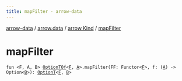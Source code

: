 ```yaml
---
title: mapFilter - arrow-data
---
```


[arrow-data](../../index.html) / [arrow.data](../index.html) / [arrow.Kind](index.html) / [mapFilter](./map-filter.html)

# mapFilter

`fun <F, A, B> `[`OptionTOf`](../-option-t-of.html)`<`[`F`](map-filter.html#F)`, `[`A`](map-filter.html#A)`>.mapFilter(FF: Functor<`[`F`](map-filter.html#F)`>, f: (`[`A`](map-filter.html#A)`) -> Option<`[`B`](map-filter.html#B)`>): `[`OptionT`](../-option-t/index.html)`<`[`F`](map-filter.html#F)`, `[`B`](map-filter.html#B)`>`